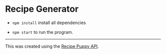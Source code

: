 # Recipe Generator

- `npm install` install all dependencies

- `npm start` to run the program.

---

This was created using the [Recipe Puppy API](http://www.recipepuppy.com/).
